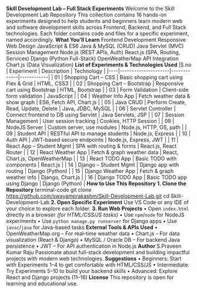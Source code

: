 **Skill Development Lab – Full Stack Experiments**
Welcome to the Skill Development Lab Repository This collection contains 16 hands-on 
experiments designed to help students and beginners learn modern web and software 
development skills across Frontend, Backend, and Full Stack technologies.
Each folder contains code and files for a specific experiment, named accordingly.
**What You’ll Learn**
Frontend Development
Responsive Web Design
JavaScript & ES6
Java & MySQL (CRUD)
Java Servlet (MVC)
Session Management
Node.js (REST APIs, Auth)
React.js (SPA, Routing, Services)
Django (Python Full-Stack)
OpenWeatherMap API Integration
Chart.js (Data Visualization)
**List of Experiments & Technologies Used**
|S.no | Experiment | Description | Technology |
|----|---------------------|-------------|------------|
| 01 | Shopping Cart – CSS | Basic shopping cart using Flex & Grid | HTML, CSS3 |
| 02 | Shopping Cart – Bootstrap | Responsive cart using Bootstrap | HTML, Bootstrap |
| 03 | Form Validation | Client-side form validation | JavaScript |
| 04 | Weather Info App | Fetch weather data & show graph | ES6, Fetch API, Chart.js |
| 05 | Java CRUD | Perform Create, Read, Update, Delete | Java, JDBC, MySQL |
| 06 | Servlet Controller | Connect frontend to DB using Servlet | Java Servlets, JSP |
| 07 | Session Management | User session tracking | Cookies, HTTP Session |
| 08 | NodeJS Server | Custom server, use modules | Node.js, HTTP, OS, path |
| 09 | Student API | RESTful API to manage students | Node.js, Express |
| 10 | Auth API | JWT-based secure endpoints | Node.js, Express, JWT |
| 11 | React App – Student Mgmt | SPA with routing & forms | React.js, React Router |
| 12 | React Weather App | Fetch & graph weather data | React, Chart.js, OpenWeatherMap |
| 13 | React TODO App | Basic TODO with components | React.js |
| 14 | Django – Student Mgmt | Django app with routing | Django (Python) |
| 15 | Django Weather App | Fetch & graph weather info | Django, Chart.js |
| 16 | Django TODO App | Basic TODO app using Django | Django (Python) |
**How to Use This Repository**
**1. Clone the Repository** 
 terminal-code
 git clone https://github.com/swayamprakashm/Skill-Development-Lab.git
 cd Skill-Development-Lab
**2. Open Specific Experiment**
 Use VS Code or any IDE of your choice to explore each folder.
**3. Run Web Projects**
 • Open `index.html` directly in a browser *(for HTML/CSS/JS tasks)*
 • Use `npm`/`node` for NodeJS experiments
 • Use `python manage.py runserver` for Django apps
 • Use `javac`/`java` for Java-based tasks
**External Tools & APIs Used**
• OpenWeatherMap.org – For real-time weather data
• Chart.js – For data visualization (React & Django)
• MySQL / Oracle DB – For backend Java persistence
• JWT – For API authentication in Node.js
**Author**
S.Praveen Kumar Raju
Passionate about full-stack development and building impactful projects with modern web 
technologies.
**Suggestions**
• Beginners: Start with Experiments 1–4 to get comfortable with HTML/CSS/JS
• Intermediate: Try Experiments 5–10 to build your backend skills
• Advanced: Explore React and Django projects (11–16)
**License**
This repository is open for learning and educational use.
